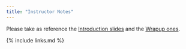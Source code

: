 ```yaml
---
title: "Instructor Notes"
---
```


Please take as reference the [Introduction slides](https://docs.google.com/viewer?url=https://raw.githubusercontent.com/bdanzi/trackingvertexing/gh-pages/files/CMSDAS2023_TrackingVertexingExercise_Introduction.pdf) and the [Wrapup ones](https://docs.google.com/viewer?url=https://raw.githubusercontent.com/bdanzi/trackingvertexing/gh-pages/files/CMSDAS2023_TrackingVertexingExercise_Wrapup.pdf).

{% include links.md %}
